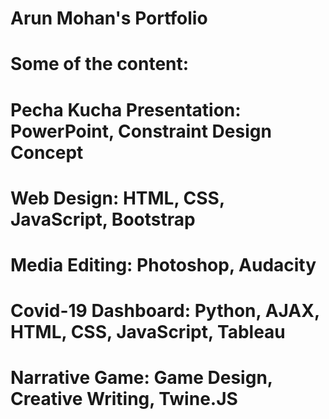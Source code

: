 # Arun Mohan's Portfolio

# Some of the content:

# Pecha Kucha Presentation: PowerPoint, Constraint Design Concept
# Web Design: HTML, CSS, JavaScript, Bootstrap
# Media Editing: Photoshop, Audacity
# Covid-19 Dashboard: Python, AJAX, HTML, CSS, JavaScript, Tableau
# Narrative Game: Game Design, Creative Writing, Twine.JS
